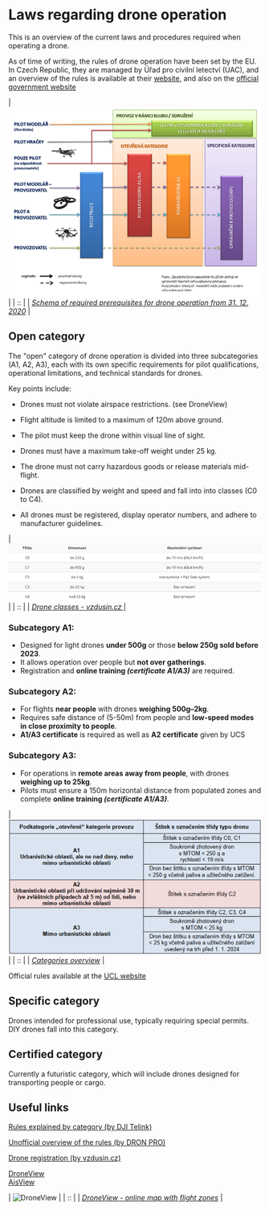# Laws regarding drone operation

This is an overview of the current laws and procedures required when operating a drone.

As of time of writing, the rules of drone operation have been set by the EU. In Czech Republic, they are managed by Úřad pro civilní letectví (UAC), and an overview of the rules is available at their [website](https://www.caa.cz/provoz/bezpilotni-letadla/), and also on the [official government website](https://portal.gov.cz/rozcestniky/letani-s-dronem-RZC-101)  

| ![Schema of required prerequisites for drone operation from 31. 12. 2020](./assets/Schema-UAS.png) |
| :: |
| [*Schema of required prerequisites for drone operation from 31. 12. 2020*](https://www.caa.cz/provoz/bezpilotni-letadla/zakladni-informace-k-regulacnimu-ramci-eu-pro-bezpilotni-systemy/) |


## Open category
The "open" category of drone operation is divided into three subcategories (A1, A2, A3), each with its own specific requirements for pilot qualifications, operational limitations, and technical standards for drones.  

Key points include:

- Drones must not violate airspace restrictions. (see DroneView)
- Flight altitude is limited to a maximum of 120m above ground.
- The pilot must keep the drone within visual line of sight.
- Drones must have a maximum take-off weight under 25 kg.
- The drone must not carry hazardous goods or release materials mid-flight.

- Drones are classified by weight and speed and fall into into classes (C0 to C4).
- All drones must be registered, display operator numbers, and adhere to manufacturer guidelines.


| ![vzdusin.cz](./assets/vzdusincz-classes.png) |
| :: |
| [ *Drone classes - vzdusin.cz* ](https://www.vzdusin.cz/jak-registrovat-dron) |

### Subcategory A1: 
- Designed for light drones **under 500g** or those **below 250g sold before 2023**.
- It allows operation over people but **not over gatherings**.
- Registration and **online training *(certificate A1/A3)*** are required.

### Subcategory A2: 
- For flights **near people** with drones **weighing 500g–2kg**.
- Requires safe distance of (5-50m) from people and **low-speed modes in close proximity to people**.
- **A1/A3 certificate** is required as well as **A2 certificate** given by UCS

### Subcategory A3:
- For operations in **remote areas away from people**, with drones **weighing up to 25kg**.
- Pilots must ensure a 150m horizontal distance from populated zones and complete **online training *(certificate A1/A3)***.  


| ![Category overview](./assets/open.png) |
| :: |
| [*Categories overview*](https://www.caa.cz/provoz/bezpilotni-letadla/otevrena-kategorie-open/) |

Official rules available at the [UCL website](https://www.caa.cz/provoz/bezpilotni-letadla/otevrena-kategorie-open/provoz-v-ramci-otevrene-open-kategorie/)

## Specific category
Drones intended for professional use, typically requiring special permits. DIY drones fall into this category.

## Certified category
Currently a futuristic category, which will include drones designed for transporting people or cargo.

## Useful links

[Rules explained by category (by DJI Telink)](https://www.djitelink.cz/legislativa-pro-drony-2024-vysvetlena-podle-rizikovosti-provozu-p25098/)  

[Unofficial overview of the rules (by DRON PRO)](https://dronpro.cz/jak-se-orientovat-v-letecke-mape-a-predejit-tak-problemum-pri-letani-s-dronem?srsltid=AfmBOoqCd_qHqvbOWD_DCDLWRfiYudE9FlrHrIxwyPdvRYT8hX5vXtcA)  

[Drone registration (by vzdusin.cz)](https://www.vzdusin.cz/jak-registrovat-dron)  

[DroneView](https://dronview.rlp.cz)  
[AisView](https://aisview.rlp.cz)  

| ![DroneView](./assets/droneview.png) |
| :: |
| [*DroneView - online map with flight zones*](https://dronview.rlp.cz) |
